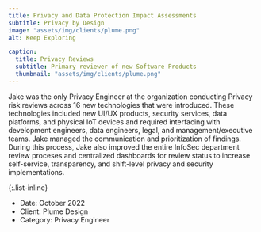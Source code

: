 ```yaml
---
title: Privacy and Data Protection Impact Assessments
subtitle: Privacy by Design
image: "assets/img/clients/plume.png"
alt: Keep Exploring

caption:
  title: Privacy Reviews
  subtitle: Primary reviewer of new Software Products
  thumbnail: "assets/img/clients/plume.png"
---
```


Jake was the only Privacy Engineer at the organization conducting Privacy risk reviews across 16 new technologies that were introduced. These technologies included new UI/UX products, security services, data platforms, and physical IoT devices and required interfacing with development engineers, data engineers, legal, and management/executive teams. Jake managed the communication and prioritization of findings.  During this process, Jake also improved the entire InfoSec department review proceses and centralized dashboards for review status to increase self-service, transparency, and shift-level privacy and security implementations.

{:.list-inline}

- Date: October 2022
- Client: Plume Design
- Category: Privacy Engineer
